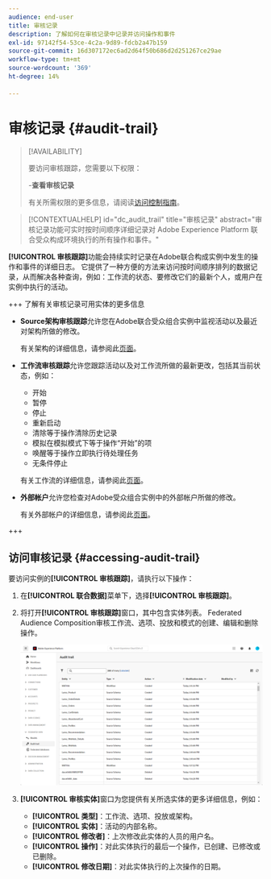 ```yaml
---
audience: end-user
title: 审核记录
description: 了解如何在审核记录中记录并访问操作和事件
exl-id: 97142f54-53ce-4c2a-9d89-fdcb2a47b159
source-git-commit: 16d307172ec6ad2d64f50b686d2d251267ce29ae
workflow-type: tm+mt
source-wordcount: '369'
ht-degree: 14%

---
```


# 审核记录 {#audit-trail}

>[!AVAILABILITY]
>
>要访问审核跟踪，您需要以下权限：
>
>-**查看审核记录**
>
>有关所需权限的更多信息，请阅读[访问控制指南](/help/governance-privacy-security/access-control.md)。

>[!CONTEXTUALHELP]
>id="dc_audit_trail"
>title="审核记录"
>abstract="审核记录功能可实时按时间顺序详细记录对 Adobe Experience Platform 联合受众构成环境执行的所有操作和事件。"

**[!UICONTROL 审核跟踪]**&#x200B;功能会持续实时记录在Adobe联合构成实例中发生的操作和事件的详细日志。 它提供了一种方便的方法来访问按时间顺序排列的数据记录，从而解决各种查询，例如：工作流的状态、要修改它们的最新个人，或用户在实例中执行的活动。

+++ 了解有关审核记录可用实体的更多信息

* **Source架构审核跟踪**&#x200B;允许您在Adobe联合受众组合实例中监视活动以及最近对架构所做的修改。

  有关架构的详细信息，请参阅此[页面](../customer/schemas.md)。

* **工作流审核跟踪**&#x200B;允许您跟踪活动以及对工作流所做的最新更改，包括其当前状态，例如：

   * 开始
   * 暂停
   * 停止
   * 重新启动
   * 清除等于操作清除历史记录
   * 模拟在模拟模式下等于操作“开始”的项
   * 唤醒等于操作立即执行待处理任务
   * 无条件停止

  有关工作流的详细信息，请参阅此[页面](../compositions/gs-compositions.md)。

* **外部帐户**&#x200B;允许您检查对Adobe受众组合实例中的外部帐户所做的修改。

  有关外部帐户的详细信息，请参阅此[页面](../connections/home.md)。

+++

## 访问审核记录 {#accessing-audit-trail}

要访问实例的&#x200B;**[!UICONTROL 审核跟踪]**，请执行以下操作：

1. 在&#x200B;**[!UICONTROL 联合数据]**&#x200B;菜单下，选择&#x200B;**[!UICONTROL 审核跟踪]**。

1. 将打开&#x200B;**[!UICONTROL 审核跟踪]**&#x200B;窗口，其中包含实体列表。 Federated Audience Composition审核工作流、选项、投放和模式的创建、编辑和删除操作。

   ![](assets/audit_trail.png)

1. **[!UICONTROL 审核实体]**&#x200B;窗口为您提供有关所选实体的更多详细信息，例如：

   * **[!UICONTROL 类型]**：工作流、选项、投放或架构。
   * **[!UICONTROL 实体]**：活动的内部名称。
   * **[!UICONTROL 修改者]**：上次修改此实体的人员的用户名。
   * **[!UICONTROL 操作]**：对此实体执行的最后一个操作，已创建、已修改或已删除。
   * **[!UICONTROL 修改日期]**：对此实体执行的上次操作的日期。
